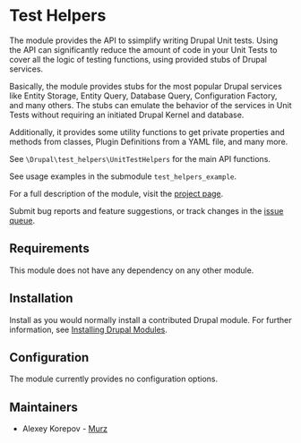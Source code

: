 # Test Helpers

The module provides the API to ssimplify writing Drupal Unit tests. Using the
API can significantly reduce the amount of code in your Unit Tests to cover all the
logic of testing functions, using provided stubs of Drupal services.

Basically, the module provides stubs for the most popular Drupal services like Entity
Storage, Entity Query, Database Query, Configuration Factory, and many others. The stubs 
can emulate the behavior of the services in Unit Tests without requiring an initiated 
Drupal Kernel and database.

Additionally, it provides some utility functions to get private properties and methods 
from classes, Plugin Definitions from a YAML file, and many more.

See `\Drupal\test_helpers\UnitTestHelpers` for the main API functions.

See usage examples in the submodule `test_helpers_example`.

For a full description of the module, visit the
[project page](https://www.drupal.org/project/test_helpers).

Submit bug reports and feature suggestions, or track changes in the
[issue queue](https://www.drupal.org/project/issues/test_helpers).


## Requirements

This module does not have any dependency on any other module.


## Installation

Install as you would normally install a contributed Drupal module. For further
information, see
[Installing Drupal Modules](https://www.drupal.org/docs/extending-drupal/installing-drupal-modules).


## Configuration

The module currently provides no configuration options.


## Maintainers

- Alexey Korepov - [Murz](https://www.drupal.org/u/murz)
